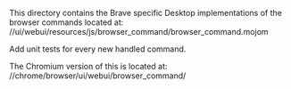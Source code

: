 This directory contains the Brave specific Desktop implementations 
of the browser commands located at:
//ui/webui/resources/js/browser_command/browser_command.mojom

Add unit tests for every new handled command.

The Chromium version of this is located at:
//chrome/browser/ui/webui/browser_command/
